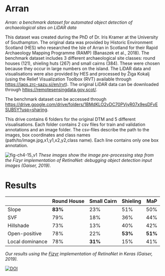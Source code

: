 # Arran
*Arran: a benchmark dataset for automated object detection of archaeological sites on LiDAR data*

This dataset was created during the PhD of Dr. Iris Kramer at the University of Southampton. The original data was provided by Historic Environment Scotland (HES) who researched the Isle of Arran in Scotland for their Rapid Archaeology Mapping Programme (RAMP) (Banaszek et al., 2018). The benchmark dataset includes 3 different archaeological site classes: round houses (121), shieling huts (267) and small cairns (384). These were chosen because they occur in large numbers on the island. The LiDAR data and visualisations were also provided by HES and processed by Žiga Kokalj (using the Relief Visualization Toolbox (RVT) available through https://iaps.zrc-sazu.si/en/rvt). The original LiDAR data can be downloaded through https://remotesensingdata.gov.scot/.

The benchmark dataset can be accessed through https://drive.google.com/drive/folders/1BMdKLO2vDC70PVjyR07x9esDFvESUB5Y?usp=sharing.

This drive contains 6 folders for the original DTM and 5 different visualisations. Each folder contains 2 csv files for train and validation annotations and an image folder. The csv-files describe the path to the images, box coordinates and class names (path/to/image.jpg,x1,y1,x2,y2,class name). Each line contains only one box annotation.

![fig-ch4-15_v1](https://user-images.githubusercontent.com/16646078/122689447-72af3600-d21a-11eb-81d5-b2e405865f43.png)
*These images show the image pre-processing step from the Fizyr implementation of RetinaNet: debugging object detection input images (Gaiser, 2019).*

# Results
| | Round House | Small Cairn | Shieling | MaP |
| --- | --- | --- |  --- | --- |
| Slope | **83%** | 23% | 51% | 50% |
| SVF | 79% | 18% | 36% | 44%|
| Hillshade |73% | 13% | 40% | 42%|
| Open-positive |78% | 22% | **53%** | **51%** |
| Local dominance |78% | **31%** | 15% | 41% |

*Our results using the [Fizyr](https://github.com/fizyr/keras-retinanet "Fizyr RetinaNet implementation") implementation of RetinaNet in Keras (Gaiser, 2019).* 



[![DOI](https://zenodo.org/badge/232886548.svg)](https://zenodo.org/badge/latestdoi/232886548)
